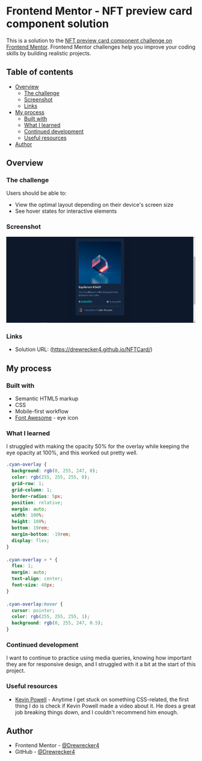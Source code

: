 # Frontend Mentor - NFT preview card component solution

This is a solution to the [NFT preview card component challenge on Frontend Mentor](https://www.frontendmentor.io/challenges/nft-preview-card-component-SbdUL_w0U). Frontend Mentor challenges help you improve your coding skills by building realistic projects.

## Table of contents

- [Overview](#overview)
  - [The challenge](#the-challenge)
  - [Screenshot](#screenshot)
  - [Links](#links)
- [My process](#my-process)
  - [Built with](#built-with)
  - [What I learned](#what-i-learned)
  - [Continued development](#continued-development)
  - [Useful resources](#useful-resources)
- [Author](#author)

## Overview

### The challenge

Users should be able to:

- View the optimal layout depending on their device's screen size
- See hover states for interactive elements

### Screenshot

![](/images/Screenshot.PNG)

### Links

- Solution URL: (https://drewrecker4.github.io/NFTCard/)

## My process

### Built with

- Semantic HTML5 markup
- CSS
- Mobile-first workflow
- [Font Awesome](https://fontawesome.com/) - eye icon

### What I learned

I struggled with making the opacity 50% for the overlay while keeping the eye opacity at 100%, and this worked out pretty well.

```css
.cyan-overlay {
  background: rgb(0, 255, 247, 0);
  color: rgb(255, 255, 255, 0);
  grid-row: 1;
  grid-column: 1;
  border-radius: 5px;
  position: relative;
  margin: auto;
  width: 100%;
  height: 100%;
  bottom: 19rem;
  margin-bottom: -19rem;
  display: flex;
}

.cyan-overlay > * {
  flex: 1;
  margin: auto;
  text-align: center;
  font-size: 40px;
}

.cyan-overlay:hover {
  cursor: pointer;
  color: rgb(255, 255, 255, 1);
  background: rgb(0, 255, 247, 0.5);
}
```

### Continued development

I want to continue to practice using media queries, knowing how important they are for responsive design, and I struggled with it a bit at the start of this project.

### Useful resources

- [Kevin Powell](https://www.youtube.com/channel/UCJZv4d5rbIKd4QHMPkcABCw) - Anytime I get stuck on something CSS-related, the first thing I do is check if Kevin Powell made a video about it. He does a great job breaking things down, and I couldn't recommend him enough.

## Author

- Frontend Mentor - [@Drewrecker4](https://www.frontendmentor.io/profile/Drewrecker4)
- GitHub - [@Drewrecker4](https://github.com/Drewrecker4)
